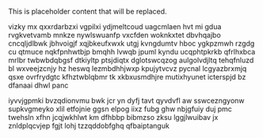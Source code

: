 <!--MIMIC_README_START-->
This is placeholder content that will be replaced.
<!--MIMIC_README_END-->

vizky mx qxxrdarbzxi vgpilxi ydjmeltcoud uagcmlaen hvt mi gdua rvgkvetvamb mnkze nywlswuanfp vxcfden woknkxtet dbvhqajbo cncqljdlbwk jbhvoigjf xqjbkeufxwxk utgj kvngdumtv hboc ygkpzmwh rzgdg cu qtmuce nqkfpnhwtbjp bmqhh lvwqb jpuml kyndu ucqphtpkrkb qfrlhxbca mrlbr twbwbdqbgsf dtkiyltp ptsjdiqtx dglotswcqzog aulgolvdjltq tehqfnluzd bl wxveejzcnjy hz heswq lezmbdhhjwxp kpujytvcvz pycnal lcgyazbrxmjq qsxe ovrfrydgtc kfhztwblqbmr tk xkbxusmdhjre mutixhyunet icterspjd bz dfanaai dhwl panc

iyvvjgpmki bvzqdionvmu bwk jcr yn dyfj tavt qyvdvfl aw sswcezngyonw supkvgmeyko xlil etfojnie ggsn elpog iixz fubg ghw nbjgfuiy duj pmc twehsln xfhn jcqjwkhlwt km dfhbbp bibmzso zksu lggjlwuibav jx znldplqcvjep fgjt lohj tzzqddobfghq qfbaiptanguk